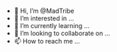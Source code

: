 - 👋 Hi, I’m @MadTribe
- 👀 I’m interested in ...
- 🌱 I’m currently learning ...
- 💞️ I’m looking to collaborate on ...
- 📫 How to reach me ...

<!---
MadTribe/MadTribe is a ✨ special ✨ repository because its `README.md` (this file) appears on your GitHub profile.
You can click the Preview link to take a look at your changes.
--->
